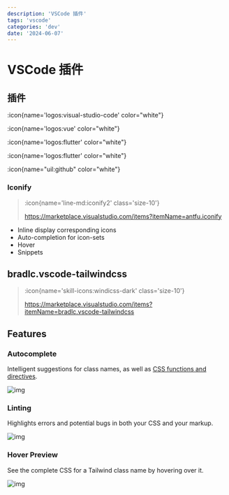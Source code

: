 ```yaml
---
description: 'VSCode 插件'
tags: 'vscode'
categories: 'dev'
date: '2024-06-07'
---
```


# VSCode 插件

## 插件

:icon{name='logos:visual-studio-code' color="white"}


:icon{name='logos:vue' color="white"}

:icon{name='logos:flutter' color="white"}

:icon{name='logos:flutter' color="white"}

:icon{name="uil:github" color="white"}

### Iconify

> :icon{name='line-md:iconify2' class='size-10'}
>
> https://marketplace.visualstudio.com/items?itemName=antfu.iconify

- Inline display corresponding icons
- Auto-completion for icon-sets
- Hover
- Snippets



## bradlc.vscode-tailwindcss

> :icon{name='skill-icons:windicss-dark' class='size-10'}
>
> https://marketplace.visualstudio.com/items?itemName=bradlc.vscode-tailwindcss

## Features

### Autocomplete

Intelligent suggestions for class names, as well as [CSS functions and directives](https://tailwindcss.com/docs/functions-and-directives/).

![img](https://raw.githubusercontent.com/bradlc/vscode-tailwindcss/master/packages/vscode-tailwindcss/.github/autocomplete.png)

### Linting

Highlights errors and potential bugs in both your CSS and your markup.

![img](https://raw.githubusercontent.com/bradlc/vscode-tailwindcss/master/packages/vscode-tailwindcss/.github/linting.png)

### Hover Preview

See the complete CSS for a Tailwind class name by hovering over it.

![img](https://raw.githubusercontent.com/bradlc/vscode-tailwindcss/master/packages/vscode-tailwindcss/.github/hover.png)

